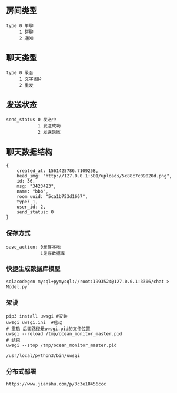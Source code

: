 <!--
 * @Author: hua
 * @Date: 2019-06-05 17:03:40
 * @description: 
 * @LastEditors: hua
 * @LastEditTime: 2019-07-27 09:08:21
 -->
## 房间类型
```
type 0 单聊
     1 群聊
     2 通知
```
## 聊天类型
```
type 0 录音
     1 文字图片
     2 重发
```
## 发送状态
```
send_status 0 发送中
            1 发送成功
            2 发送失败
```
## 聊天数据结构
```
{
    created_at: 1561425786.7109258,
    head_img: "http://127.0.0.1:501/uploads/5c88c7c09020d.png",
    id: 36,
    msg: "3423423",
    name: "bbb",
    room_uuid: "5ca1b753d1667",
    type: 1,
    user_id: 2,
    send_status: 0
}
```

### 保存方式
```
save_action: 0是存本地
             1是存数据库
```

### 快捷生成数据库模型
```
sqlacodegen mysql+pymysql://root:1993524@127.0.0.1:3306/chat > Model.py
```

### 架设
```
pip3 install uwsgi #安装
uwsgi uwsgi.ini  #启动
# 重启 后面路径是uwsgi.pid的文件位置
uwsgi --reload /tmp/ocean_monitor_master.pid
# 结束
uwsgi --stop /tmp/ocean_monitor_master.pid

/usr/local/python3/bin/uwsgi 
```

### 分布式部署
```
https://www.jianshu.com/p/3c3e18456ccc
```
